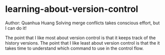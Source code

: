 # learning-about-version-control
Author: Quanhua Huang
Solving merge conflicts takes conscious effort, but I can do it!

The point that I like most about version control is that it keeps track of the history versions.
The point that I like least about version control is that the it takes time to understand which command to use in the control flow.
